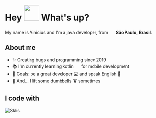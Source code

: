 <h1> Hey <img src="https://emojis.slackmojis.com/emojis/images/1577305505/7373/hand_wave.gif?1577305505" width="50" /> What's up?</h1>

<p> My name is Vinicius and I'm a java developer, from <img src="https://cdn-icons-png.flaticon.com/128/197/197386.png" width="17" /> <b>São Paulo, Brasil</b>. </p>

## About me

- ✨ Creating bugs and programming since 2019
- 📚 I'm currently learning kotlin  <img src="https://cdn.icon-icons.com/icons2/2107/PNG/512/file_type_kotlin_icon_130487.png" width="17" />  for mobile development
- 🎯 Goals: be a great developer 💻 and speak English 🚀
- 🎲 And... I lift some dumbbells 🏋️ sometimes

## I code with

<a href="" target="_blank">
  <img align="left" title="Skills" alt="Sklis"  src="https://skillicons.dev/icons?i=java,kotlin,nodejs,figma,androidstudio,angular,aws,css,docker,firebase,gradle,idea,js,kubernetes,maven,mongodb,mysql,nodejs,postgres,py,rabbitmq,react,selenium,ubuntu&theme=light" />
</a>




